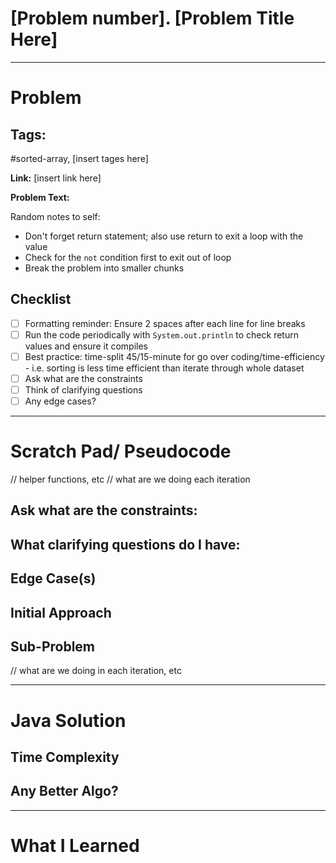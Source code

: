 # [Problem number]. [Problem Title Here]

---


# Problem 

## Tags: 
#sorted-array, [insert tages here]

**Link:** [insert link here]

**Problem Text:**   

Random notes to self: 
* Don't forget return statement; also use return to exit a loop with the value
* Check for the `not` condition first to exit out of loop 
* Break the problem into smaller chunks 


## Checklist

- [ ] Formatting reminder: Ensure 2 spaces after each line for line breaks  
- [ ] Run the code periodically with `System.out.println` to check return values and ensure it compiles  
- [ ] Best practice: time-split 45/15-minute for go over coding/time-efficiency - i.e. sorting is less time efficient than iterate through whole dataset
- [ ] Ask what are the constraints 
- [ ] Think of clarifying questions 
- [ ] Any edge cases? 

---

# Scratch Pad/ Pseudocode

// helper functions, etc 
// what are we doing each iteration

## Ask what are the constraints:


## What clarifying questions do I have:


## Edge Case(s)




## Initial Approach

## Sub-Problem
// what are we doing in each iteration, etc 



---

# Java Solution


## Time Complexity 

## Any Better Algo? 



---


# What I Learned
